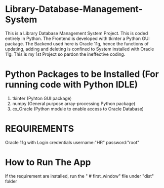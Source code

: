 # Library-Database-Management-System
This is a Library Database Management System Project.
This is coded entirely in Python.
The Frontend is developed with tkinter a Python GUI package.
The Backend used here is Oracle 11g, hence the functions of updating, adding and deleting is confined to System installed with Oracle 11g.
This is my 1st Project so pardon the ineffective coding.

# Python Packages to be Installed (For running code with Python IDLE)
1)  tkinter (Pyhton GUI package)
2)  numpy (General purpose array-processing Python package)
3)  cx_Oracle (Python module to enable access to Oracle Database)

# REQUIREMENTS
Oracle 11g with Login credentials username:"HR" password:"root"

# How to Run The App
 If the requirement are installed, run the " # first_window" file under "dist" folder
